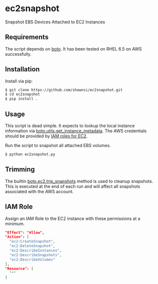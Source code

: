ec2snapshot
===========

Snapshot EBS Devices Attached to EC2 Instances

Requirements
------------

The script depends on [boto](http://boto.readthedocs.org/en/latest/).  It has been tested on RHEL 6.5 on AWS successfully.

Installation
------------

Install via pip:

```bash
$ git clone https://github.com/shawnsi/ec2snapshot.git
$ cd ec2snapshot
$ pip install .
```

Usage
-----

This script is dead simple.  It expects to lookup the local instance information via [boto.utils.get_instance_metadata](http://boto.readthedocs.org/en/latest/ref/boto.html?highlight=get_instance_metadata#boto.utils.get_instance_metadata).  The AWS credentials should be provided by [IAM roles for EC2](http://docs.aws.amazon.com/AWSEC2/latest/UserGuide/iam-roles-for-amazon-ec2.html).

Run the script to snapshot all attached EBS volumes.

```bash
$ python ec2snapshot.py
```

Trimming
--------

The builtin [boto.ec2.trip_snapshots](http://boto.readthedocs.org/en/latest/ref/ec2.html?highlight=trim_snapshot#boto.ec2.connection.EC2Connection.trim_snapshots) method is used to cleanup snapshots.  This is executed at the end of each run and will affect all snapshots associated with the AWS account.

IAM Role
--------

Assign an IAM Role to the EC2 instance with these permissions at a minimum.

```json
"Effect": "Allow",
"Action": [
  "ec2:CreateSnapshot",
  "ec2:DeleteSnapshot",
  "ec2:DescribeInstances",
  "ec2:DescribeSnapshots",
  "ec2:DescribeVolumes"
],
"Resource": [
  "*"
]
```
